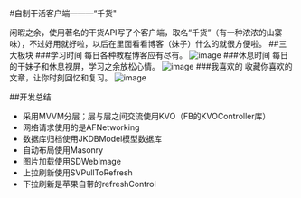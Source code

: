 #自制干活客户端———“千货"

闲暇之余，使用著名的干货API写了个客户端，取名“千货”（有一种浓浓的山寨味），不过好用就好啦，以后在里面看看博客（妹子）什么的就很方便啦。
##三大板块
###学习时间
每日各种教程博客应有尽有。
![image](https://github.com/deeepthinking/QianHuo/tree/master/screenshoot/learn.gif)
###休息时间
每日的干妹子和休息视屏，学习之余放松心情。
![image](https://github.com/deeepthinking/QianHuo/tree/master/screenshoot/rest.gif)
###我喜欢的
收藏你喜欢的文章，让你时刻回忆和复习。
![image](https://github.com/deeepthinking/QianHuo/tree/master/screenshoot/like.gif)

##开发总结 
- 采用MVVM分层；层与层之间交流使用KVO（FB的KVOController库）
- 网络请求使用的是AFNetworking
- 数据库归档使用JKDBModel模型数据库
- 自动布局使用Masonry
- 图片加载使用SDWebImage
- 上拉刷新使用SVPullToRefresh
- 下拉刷新是苹果自带的refreshControl



